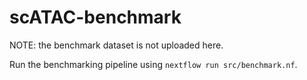 # scATAC-benchmark

NOTE: the benchmark dataset is not uploaded here.

Run the benchmarking pipeline using `nextflow run src/benchmark.nf`.